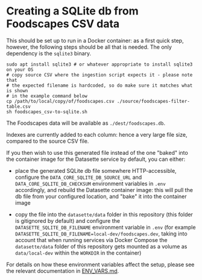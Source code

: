 # Creating a SQLite db from Foodscapes CSV data

This should be set up to run in a Docker container: as a first quick step,
however, the following steps should be all that is needed. The only dependency
is the `sqlite3` binary.

```
sudo apt install sqlite3 # or whatever appropriate to install sqlite3 on your OS
# copy source CSV where the ingestion script expects it - please note that
# the expected filename is hardcoded, so do make sure it matches what is shown
# in the example command below
cp /path/to/local/copy/of/foodscapes.csv ./source/foodscapes-filter-table.csv
sh foodscapes_csv-to-sqlite.sh
```

The Foodscapes data will be available as `./dest/foodscapes.db`.

Indexes are currently added to each column: hence a very large file size,
compared to the source CSV file.

If you then wish to use this generated file instead of the one "baked" into the
container image for the Datasette service by default, you can either:

- place the generated SQLite db file somewhere HTTP-accessible, configure the
  `DATA_CORE_SQLITE_DB_SOURCE_URL` and `DATA_CORE_SQLITE_DB_CHECKSUM`
  environment variables in `.env` accordingly, and rebuild the Datasette
  container image: this will pull the db file from your configured location, and
  "bake" it into the container image

- copy the file into the `datasette/data` folder in this repository (this folder
  is gitignored by default) and configure the `DATASETTE_SQLITE_DB_FILENAME`
  environment variable in `.env` (for example
  `DATASETTE_SQLITE_DB_FILENAME=local-dev/foodscapes.dev`, taking into account
  that when running services via Docker Compose the `datasette/data` folder of
  this repository gets mounted as a volume as `data/local-dev` within the
  `WORKDIR` in the container)

For details on how these environment variables affect the setup, please see the
relevant documentation in [ENV_VARS.md](../../../ENV_VARS.md).
